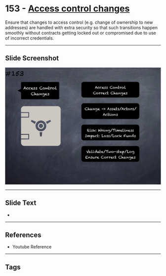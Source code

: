 # 153 - [Access control changes](Access%20control%20changes.md)
Ensure that changes to access control (e.g. change of ownership to new addresses) are handled with extra security so that such transitions happen smoothly without contracts getting locked out or compromised due to use of incorrect credentials.
___
## Slide Screenshot
![0153.png](../../images/pitfalls_and_best_practices201/153.png)
___
## Slide Text
- 
___
## References
- Youtube Reference
___
## Tags